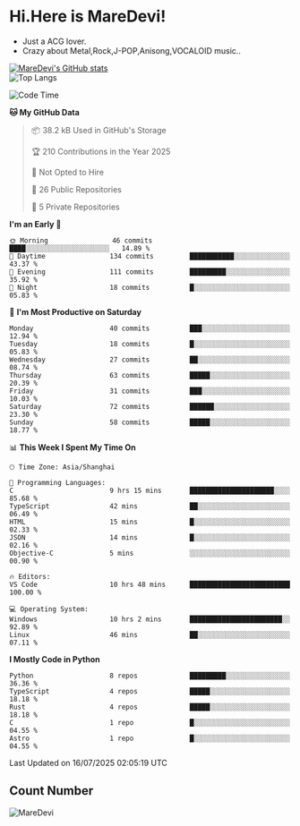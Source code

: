 # Hi.Here is MareDevi!

- Just a ACG lover.
- Crazy about Metal,Rock,J-POP,Anisong,VOCALOID music..

[![MareDevi's GitHub stats](https://github-readme-stats.vercel.app/api?username=MareDevi&show_icons=true&theme=algolia)](https://github.com/anuraghazra/github-readme-stats)  
![Top Langs](https://github-readme-stats.vercel.app/api/top-langs/?username=MareDevi&layout=compact&theme=algolia)

<!--START_SECTION:waka-->
![Code Time](http://img.shields.io/badge/Code%20Time-273%20hrs%2037%20mins-blue)

**🐱 My GitHub Data** 

> 📦 38.2 kB Used in GitHub's Storage 
 > 
> 🏆 210 Contributions in the Year 2025
 > 
> 🚫 Not Opted to Hire
 > 
> 📜 26 Public Repositories 
 > 
> 🔑 5 Private Repositories 
 > 
**I'm an Early 🐤** 

```text
🌞 Morning                46 commits          ████░░░░░░░░░░░░░░░░░░░░░   14.89 % 
🌆 Daytime                134 commits         ███████████░░░░░░░░░░░░░░   43.37 % 
🌃 Evening                111 commits         █████████░░░░░░░░░░░░░░░░   35.92 % 
🌙 Night                  18 commits          █░░░░░░░░░░░░░░░░░░░░░░░░   05.83 % 
```
📅 **I'm Most Productive on Saturday** 

```text
Monday                   40 commits          ███░░░░░░░░░░░░░░░░░░░░░░   12.94 % 
Tuesday                  18 commits          █░░░░░░░░░░░░░░░░░░░░░░░░   05.83 % 
Wednesday                27 commits          ██░░░░░░░░░░░░░░░░░░░░░░░   08.74 % 
Thursday                 63 commits          █████░░░░░░░░░░░░░░░░░░░░   20.39 % 
Friday                   31 commits          ███░░░░░░░░░░░░░░░░░░░░░░   10.03 % 
Saturday                 72 commits          ██████░░░░░░░░░░░░░░░░░░░   23.30 % 
Sunday                   58 commits          █████░░░░░░░░░░░░░░░░░░░░   18.77 % 
```


📊 **This Week I Spent My Time On** 

```text
🕑︎ Time Zone: Asia/Shanghai

💬 Programming Languages: 
C                        9 hrs 15 mins       █████████████████████░░░░   85.68 % 
TypeScript               42 mins             ██░░░░░░░░░░░░░░░░░░░░░░░   06.49 % 
HTML                     15 mins             █░░░░░░░░░░░░░░░░░░░░░░░░   02.33 % 
JSON                     14 mins             █░░░░░░░░░░░░░░░░░░░░░░░░   02.16 % 
Objective-C              5 mins              ░░░░░░░░░░░░░░░░░░░░░░░░░   00.90 % 

🔥 Editors: 
VS Code                  10 hrs 48 mins      █████████████████████████   100.00 % 

💻 Operating System: 
Windows                  10 hrs 2 mins       ███████████████████████░░   92.89 % 
Linux                    46 mins             ██░░░░░░░░░░░░░░░░░░░░░░░   07.11 % 
```

**I Mostly Code in Python** 

```text
Python                   8 repos             █████████░░░░░░░░░░░░░░░░   36.36 % 
TypeScript               4 repos             █████░░░░░░░░░░░░░░░░░░░░   18.18 % 
Rust                     4 repos             █████░░░░░░░░░░░░░░░░░░░░   18.18 % 
C                        1 repo              █░░░░░░░░░░░░░░░░░░░░░░░░   04.55 % 
Astro                    1 repo              █░░░░░░░░░░░░░░░░░░░░░░░░   04.55 % 
```




 Last Updated on 16/07/2025 02:05:19 UTC
<!--END_SECTION:waka-->

## Count Number
![MareDevi](https://count.getloli.com/get/@maredevi?theme=moebooru-h)  

<!---
MareDevi/MareDevi is a ✨ special ✨ repository because its `README.md` (this file) appears on your GitHub profile.
You can click the Preview link to take a look at your changes.
--->
